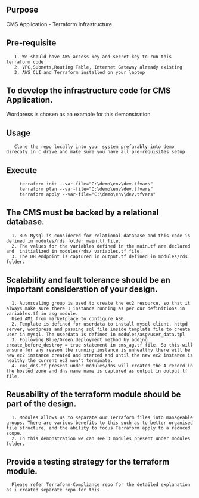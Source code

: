 ## Purpose
CMS Application - Terraform Infrastructure

## Pre-requisite
```console
   1. We should have AWS access key and secret key to run this terraform code
   2. VPC,Subnets,Routing Table, Internet Gateway already existing
   3. AWS CLI and Terraform installed on your laptop
 ```  
## To develop the infrastructure code for CMS Application.
  Wordpress is chosen as an example for this demonstration
  
## Usage
```console
   Clone the repo locally into your system prefarably into demo direcoty in c drive and make sure you have all pre-requisites setup.
```    
## Execute
```console
     terraform init --var-file="C:\demo\env\dev.tfvars"
     terraform plan --var-file="C:\demo\env\dev.tfvars"
     terraform apply --var-file="C:\demo\env\dev.tfvars"
```
## The CMS must be backed by a relational database.
```console
  1. RDS Mysql is considered for relational database and this code is defined in modules/rds folder main.tf file. 
  2. The values for the variables defined in the main.tf are declared and  initialized in modules/rds/ variables.tf file. 
  3. The DB endpoint is captured in output.tf defined in modules/rds folder.
  ```
## Scalability and fault tolerance should be an important consideration of your design.
```console
  1. Autoscaling group is used to create the ec2 resource, so that it always make sure there 1 instance running as per our definitions in variables.tf in asg module.
  Used AMI from marketplace to configure ASG.
  2. Template is defined for userdata to install mysql client, httpd server, wordpress and passing sql file inside template file to create user in mysql. The userdata is defined in modules/asg/user_data.tpl 
  3. Following Blue/Green deployment method by adding create_before_destroy = true statement in cms_ag.tf file. So this will ensure for any reason the running instance is unhealthy there will be new ec2 instance created and started and until the new ec2 instance is healthy the current ec2 won't terminate.
  4. cms_dns.tf present under modules/dns will created the A record in the hosted zone and dns name name is captured as output in output.tf file.
 ``` 
## Reusability of the terraform module should be part of the design.
```console
  1. Modules allows us to separate our Terraform files into manageable groups. There are various benefits to this such as to better organised file structure, and the ability to focus Terraform apply to a reduced scope. 
  2. In this demonstration we can see 3 modules present under modules folder. 
 ``` 
## Provide a testing strategy for the terraform module.
```console
  Please refer Terraform-Compliance repo for the detailed explanation as i created separate repo for this.
```
